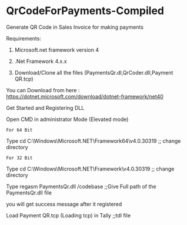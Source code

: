 # QrCodeForPayments-Compiled
Generate QR Code in Sales Invoice for making payments



Requirements:

1) Microsoft.net framework version 4

2) .Net Framework 4.x.x

3) Download/Clone all the files (PaymentsQr.dl,QrCoder.dll,Payment QR.tcp)

You can Download from here : https://dotnet.microsoft.com/download/dotnet-framework/net40

Get Started and Registering DLL

Open CMD in administrator Mode (Elevated mode)

    For 64 Bit
Type cd C:\Windows\Microsoft.NET\Framework64\v4.0.30319 ;; change directory

    For 32 Bit
Type cd C:\Windows\Microsoft.NET\Framework\v4.0.30319 ;; change directory

Type regasm PaymentsQr.dll /codebase ;;Give Full path of the PaymentsQr.dll file

you will get success message after it registered

Load Payment QR.tcp (Loading tcp)  in Tally ;;tdl file 
